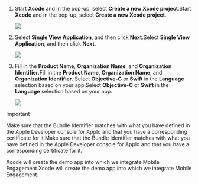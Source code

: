 1. <span data-ttu-id="a8569-101">Start **Xcode** and in the pop-up, select **Create a new Xcode project**.</span><span class="sxs-lookup"><span data-stu-id="a8569-101">Start **Xcode** and in the pop-up, select **Create a new Xcode project**.</span></span>
   
    ![](https://docstestmedia1.blob.core.windows.net/azure-media/includes/media/mobile-engagement-create-new-ios-app/xcode-new-project.png)
2. <span data-ttu-id="a8569-102">Select **Single View Application**, and then click **Next**.</span><span class="sxs-lookup"><span data-stu-id="a8569-102">Select **Single View Application**, and then click **Next**.</span></span>
   
    ![](https://docstestmedia1.blob.core.windows.net/azure-media/includes/media/mobile-engagement-create-new-ios-app/xcode-simple-view.png)
3. <span data-ttu-id="a8569-103">Fill in the **Product Name**, **Organization Name**, and **Organization Identifier**.</span><span class="sxs-lookup"><span data-stu-id="a8569-103">Fill in the **Product Name**, **Organization Name**, and **Organization Identifier**.</span></span> <span data-ttu-id="a8569-104">Select **Objective-C** or **Swift** in the **Language** selection based on your app.</span><span class="sxs-lookup"><span data-stu-id="a8569-104">Select **Objective-C** or **Swift** in the **Language** selection based on your app.</span></span>
   
    ![](https://docstestmedia1.blob.core.windows.net/azure-media/includes/media/mobile-engagement-create-new-ios-app/xcode-project-props.png)

> [!IMPORTANT]
> <span data-ttu-id="a8569-105">Make sure that the Bundle Identifier matches with what you have defined in the Apple Developer console for AppId and that you have a corresponding certificate for it.</span><span class="sxs-lookup"><span data-stu-id="a8569-105">Make sure that the Bundle Identifier matches with what you have defined in the Apple Developer console for AppId and that you have a corresponding certificate for it.</span></span> 
> 
> 

<span data-ttu-id="a8569-106">Xcode will create the demo app into which we integrate Mobile Engagement.</span><span class="sxs-lookup"><span data-stu-id="a8569-106">Xcode will create the demo app into which we integrate Mobile Engagement.</span></span>




